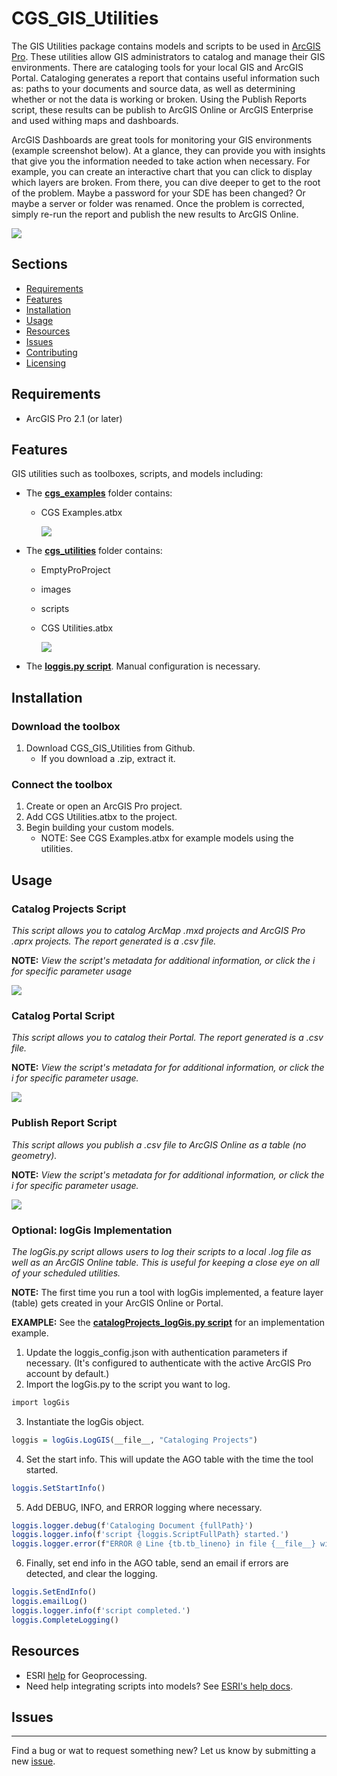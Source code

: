 # CGS_GIS_Utilities
The GIS Utilities package contains models and scripts to be used in [ArcGIS Pro](https://www.esri.com/en-us/arcgis/products/arcgis-pro/overview). These utilities allow GIS administrators to catalog and manage their GIS environments. There are cataloging tools for your local GIS and ArcGIS Portal. Cataloging generates a report that contains useful information such as: paths to your documents and source data, as well as determining whether or not the data is working or broken. Using the Publish Reports script, these results can be publish to ArcGIS Online or ArcGIS Enterprise and used withing maps and dashboards.

ArcGIS Dashboards are great tools for monitoring your GIS environments (example screenshot below). At a glance, they can provide you with insights that give you the information needed to take action when necessary. For example, you can create an interactive chart that you can click to display which layers are broken. From there, you can dive deeper to get to the root of the problem. Maybe a password for your SDE has been changed? Or maybe a server or folder was renamed. Once the problem is corrected, simply re-run the report and publish the new results to ArcGIS Online.

![](images/readme-md/Dashboard_Example_Blur.png)

## Sections
* [Requirements](#requirements)
* [Features](#features)
* [Installation](#installation)
* [Usage](#usage)
* [Resources](#resources)
* [Issues](#issues)
* [Contributing](#contributing)
* [Licensing](#licensing)

## Requirements
* ArcGIS Pro 2.1 (or later)

## Features
GIS utilities such as toolboxes, scripts, and models including:
* The [**cgs_examples**](./cgs_examples) folder contains:
	* CGS Examples.atbx

		![](images/readme-md/CGS%20Examples%20Toolbox.png)
* The [**cgs_utilities**](./cgs_utilities) folder contains:
	* EmptyProProject
	* images
	* scripts
	* CGS Utilities.atbx

		![](images/readme-md/CGS%20Utilities%20Toolbox.png)
* The [**loggis.py script**](./cgs_utilities/scripts/logGis.py). Manual configuration is necessary.

## Installation

### Download the toolbox

1. Download CGS_GIS_Utilities from Github.
	* If you download a .zip, extract it.

### Connect the toolbox
1. Create or open an ArcGIS Pro project.
2. Add CGS Utilities.atbx to the project.
3. Begin building your custom models.
	* NOTE: See CGS Examples.atbx for example models using the utilities.

## Usage

### Catalog Projects Script
*This script allows you to catalog ArcMap .mxd projects and ArcGIS Pro .aprx projects. The report generated is a .csv file.*

**NOTE:** *View the script's metadata for additional information, or click the i for specific parameter usage*

![](images/readme-md/Catalog%20Projects%20Parameters.png)
### Catalog Portal Script
*This script allows you to catalog their Portal. The report generated is a .csv file.*

**NOTE:** *View the script's metadata for  for additional information, or click the i for specific parameter usage.*

![](images/readme-md/Catalog%20Portal%20Parameters.png)
### Publish Report Script
*This script allows you publish a .csv file to ArcGIS Online as a table (no geometry).*

**NOTE:** *View the script's metadata for  for additional information, or click the i for specific parameter usage.*

![](images/readme-md/Publish%20Report%20Parameters.png)
### Optional: logGis Implementation
*The logGis.py script allows users to log their scripts to a local .log file as well as an ArcGIS Online table. This is useful for keeping a close eye on all of your scheduled utilities.*

**NOTE:** The first time you run a tool with logGis implemented, a feature layer (table) gets created in your ArcGIS Online or Portal.

**EXAMPLE:** See the [**catalogProjects_logGis.py script**](./cgs_utilities/scripts/catalogProjects_logGis.py) for an implementation example.	
1. Update the loggis_config.json with authentication parameters if necessary. (It's configured to authenticate with the active ArcGIS Pro account by default.)
2. Import the logGis.py to the script you want to log.
```r
import logGis
```
3. Instantiate the logGis object.
```r
loggis = logGis.LogGIS(__file__, "Cataloging Projects")
```
4. Set the start info. This will update the AGO table with the time the tool started.
```r
loggis.SetStartInfo()
```
5. Add DEBUG, INFO, and ERROR logging where necessary.
```r
loggis.logger.debug(f'Cataloging Document {fullPath}')
loggis.logger.info(f'script {loggis.ScriptFullPath} started.')
loggis.logger.error(f"ERROR @ Line {tb.tb_lineno} in file {__file__} with error: {sys.exc_info()[1]}")
```
6. Finally, set end info in the AGO table, send an email if errors are detected, and clear the logging.
```r
loggis.SetEndInfo()
loggis.emailLog()
loggis.logger.info(f'script completed.')
loggis.CompleteLogging()
```

## Resources
* ESRI [help](https://pro.arcgis.com/en/pro-app/latest/help/analysis/geoprocessing/basics/what-is-geoprocessing-.htm) for Geoprocessing.
* Need help integrating scripts into models? See [ESRI's help docs](https://desktop.arcgis.com/en/arcmap/latest/analyze/modelbuilder/integrating-scripts-within-a-model.htm).

## Issues
---
Find a bug or wat to request something new? Let us know by submitting a new [issue](https://github.com/CultivateGeospatial/CGS_GIS_Utilities/issues).